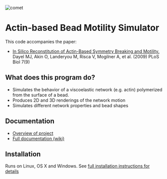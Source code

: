 
![comet](http://www.dayel.com/wp-content/uploads/2009/07/highres3-300x300.png)

# Actin-based Bead Motility Simulator

This code accompanies the paper: 

* [In Silico Reconstitution of Actin-Based Symmetry Breaking and Motility.](http://www.plosbiology.org/article/info:doi/10.1371/journal.pbio.1000201) Dayel MJ, Akin O, Landeryou M, Risca V, Mogilner A, et al. (2009) PLoS Biol 7(9)


## What does this program do?

* Simulates the behavior of a viscoelastic network (e.g. actin) polymerized from the surface of a bead.
* Produces 2D and 3D renderings of the network motion
* Simulates different network properties and bead shapes

## Documentation

* [Overview of project](http://www.dayel.com/research/comet/)
* [Full documentation (wiki)](http://www.dayel.com/cometwiki/)

## Installation

Runs on Linux, OS X and Windows. See [full installation instructions for details](http://www.dayel.com/comet/wiki/index.php/Installing)
